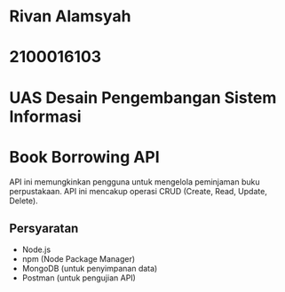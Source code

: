 # Rivan Alamsyah
# 2100016103
# UAS Desain Pengembangan Sistem Informasi

# Book Borrowing API

API ini memungkinkan pengguna untuk mengelola peminjaman buku perpustakaan. API ini mencakup operasi CRUD (Create, Read, Update, Delete).

## Persyaratan

- Node.js
- npm (Node Package Manager)
- MongoDB (untuk penyimpanan data)
- Postman (untuk pengujian API)
